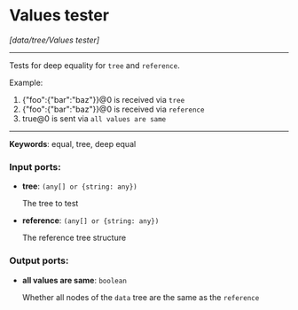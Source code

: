 # Values tester

_[data/tree/Values tester]_

---

Tests for deep equality for `tree` and `reference`.  
  
Example:  
1. {"foo":{"bar":"baz"}}@0 is received via `tree`  
2. {"foo":{"bar":"baz"}}@0 is received via `reference`  
3. true@0 is sent via `all values are same`  

---

__Keywords__: equal, tree, deep equal

### Input ports:

* __tree__: ` (any[] or {string: any}) `

    The tree to test


* __reference__: ` (any[] or {string: any}) `

    The reference tree structure

### Output ports:

* __all values are same__: ` boolean `

    Whether all nodes of the `data` tree are the same as the `reference`

